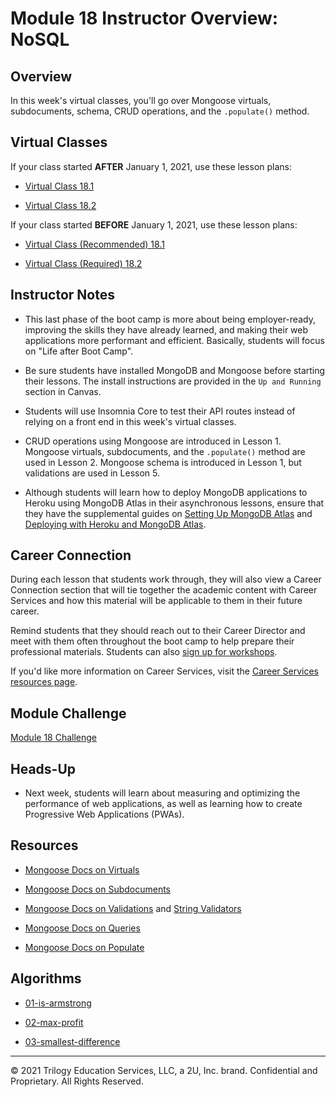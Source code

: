 # Module 18 Instructor Overview: NoSQL

## Overview

In this week's virtual classes, you'll go over Mongoose virtuals, subdocuments, schema, CRUD operations, and the `.populate()` method.

## Virtual Classes

If your class started **AFTER** January 1, 2021, use these lesson plans:

* [Virtual Class 18.1](./18.1-REQUIRED.md)

* [Virtual Class 18.2](./18.2-REQUIRED.md)

If your class started **BEFORE** January 1, 2021, use these lesson plans:

* [Virtual Class (Recommended) 18.1](./18.1-RECOMMENDED.md)

* [Virtual Class (Required) 18.2](./18.2-REQUIRED.md)

## Instructor Notes

* This last phase of the boot camp is more about being employer-ready, improving the skills they have already learned, and making their web applications more performant and efficient. Basically, students will focus on "Life after Boot Camp". 

* Be sure students have installed MongoDB and Mongoose before starting their lessons. The install instructions are provided in the `Up and Running` section in Canvas. 

* Students will use Insomnia Core to test their API routes instead of relying on a front end in this week's virtual classes.

* CRUD operations using Mongoose are introduced in Lesson 1. Mongoose virtuals, subdocuments, and the `.populate()` method are used in Lesson 2. Mongoose schema is introduced in Lesson 1, but validations are used in Lesson 5.

* Although students will learn how to deploy MongoDB applications to Heroku using MongoDB Atlas in their asynchronous lessons, ensure that they have the supplemental guides on [Setting Up MongoDB Atlas](../../01-Class-Content/18-NoSQL/04-Supplemental/MongoAtlas-Setup.md) and [Deploying with Heroku and MongoDB Atlas](../../01-Class-Content/18-NoSQL/04-Supplemental/MongoAtlas-Deploy.md).

## Career Connection

During each lesson that students work through, they will also view a Career Connection section that will tie together the academic content with Career Services and how this material will be applicable to them in their future career.

Remind students that they should reach out to their Career Director and meet with them often throughout the boot camp to help prepare their professional materials. Students can also [sign up for workshops](https://careerservicesonlineevents.splashthat.com/).

If you'd like more information on Career Services, visit the [Career Services resources page](https://mycareerspot.org/rg/).

## Module Challenge

[Module 18 Challenge](../../01-Class-Content/18-NoSQL/02-Challenge)

## Heads-Up

* Next week, students will learn about measuring and optimizing the performance of web applications, as well as learning how to create Progressive Web Applications (PWAs).

## Resources

* [Mongoose Docs on Virtuals](https://mongoosejs.com/docs/tutorials/virtuals.html)

* [Mongoose Docs on Subdocuments](https://mongoosejs.com/docs/subdocs.html)

* [Mongoose Docs on Validations](https://mongoosejs.com/docs/validation.html) and [String Validators](https://mongoosejs.com/docs/schematypes.html#string-validators)

* [Mongoose Docs on Queries](https://mongoosejs.com/docs/queries.html)

* [Mongoose Docs on Populate](https://mongoosejs.com/docs/populate.html)

## Algorithms

* [01-is-armstrong](../../01-Class-Content/18-NoSQL/03-Algorithms/01-is-armstrong)

* [02-max-profit](../../01-Class-Content/18-NoSQL/03-Algorithms/02-max-profit)

* [03-smallest-difference](../../01-Class-Content/18-NoSQL/03-Algorithms/03-smallest-difference)

---
© 2021 Trilogy Education Services, LLC, a 2U, Inc. brand.  Confidential and Proprietary.  All Rights Reserved.
